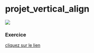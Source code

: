 # projet_vertical_align

![](![image](https://user-images.githubusercontent.com/47861630/161737227-e9749a72-48b1-4fde-bfc9-06090de5af5e.png))


### Exercice


[cliquez sur le lien](https://rahmahamdi.github.io/projet_vertical_align/)

